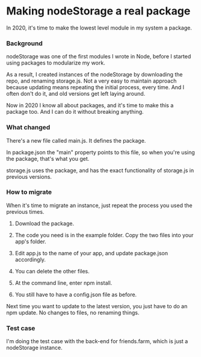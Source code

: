 # Making nodeStorage a real package

In 2020, it's time to make the lowest level module in my system a package. 

### Background

nodeStorage was one of the first modules I wrote in Node, before I started using packages to modularize my work. 

As a result, I created instances of the nodeStorage by downloading the repo, and renaming storage.js. Not a very easy to maintain approach because updating means repeating the initial process, every time. And I often don't do it, and old versions get left laying around. 

Now in 2020 I know all about packages, and it's time to make this a package too. And I can do it without breaking anything. 

### What changed

There's a new file called main.js. It defines the package.  

In package.json the "main" property points to this file, so when you're using the package, that's what you get.

storage.js uses the package, and has the exact functionality of storage.js in previous versions. 

### How to migrate

When it's time to migrate an instance, just repeat the process you used the previous times. 

1. Download the package.

2. The code you need is in the example folder. Copy the two files into your app's folder.

3. Edit app.js to the name of your app, and update package.json accordingly.

4. You can delete the other files.

5. At the command line, enter npm install.

6. You still have to have a config.json file as before. 

Next time you want to update to the latest version, you just have to do an npm update. No changes to files, no renaming things. 

### Test case

I'm doing the test case with the back-end for friends.farm, which is just a nodeStorage instance. 

